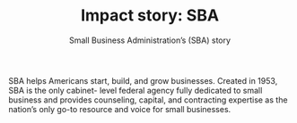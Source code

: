 ---
layout: partners/sba-impact-story
permalink: /partners/impact-stories/sba
agency: Small Business Administration (SBA)
summary: >-
    U.S. Small Business Administration (SBA) partnered with GSA’s Federal Acquisition Service Technology Transformation Services (TTS) to centralize their identity management platform.
logo: assets/img/partners/sba_logo.svg
title: >-
    Impact story: SBA
subtitle: >-
    ## Small Business Administration’s (SBA) story
body: >-
    SBA helps Americans start, build, and grow businesses. Created in 1953, SBA is the only cabinet- level federal agency fully dedicated to small business and provides counseling, capital, and contracting expertise as the nation’s only go-to resource and voice for small businesses.

challenge: >-
    ### The challenge

    The COVID-19 pandemic’s unprecedented economic impact created immense demand for Payroll Protection Plan (PPP) loans. Due to the nature of the PPP loans, SBA needed to provide online credentials for small and mid-sized banks that the agency hadn’t worked with before to help facilitate loan processing. SBA’s previous identity management solution was based upon legacy code and was difficult to maintain. Additionally, not all SBA programs used the legacy solution; therefore, some small businesses might need multiple system accounts when utilizing SBA’s services.

solution: >-
    ### The solution

    SBA has been on a modernization journey for a number of years, including implementation of Login.gov over the past year. In the wake of COVID-19, SBA needed to provide secure access for bank employees to access the PPP application for guarantee and disbursement of loans to small businesses. When they needed to move quickly, SBA was able to successfully launch the PPP Lender Gateway with Login.gov integrated in eight days.


    SBA was able to leverage Login.gov’s identity management expertise to provide users with a single and secure login experience, effectively protecting SBA’s Lender Gateway by providing multi-factor authentication credentials quickly and efficiently. This capability provided SBA with the assurance of knowing it met the NIST SP 800-63-3 requirements for protecting federal systems at an appropriate authentication assurance level.

impact: >-
    ### The impact

    In approximately five months, SBA’s PPP program has been able to support 5,461 lenders and approve 5,158,938 loans helping small businesses keep their workforce employed during COVID-19. SBA’s rapid implementation of login.gov and how they leveraged this government-wide cloud-based identity shared service allowed them to avoid unnecessary burden in their rollout and helped their technology teams focus on their mission and reduce processing times.


    By outsourcing this capability to Login.gov, SBA was able to leverage the years of investment GSA has made in developing this market-leading, strong authentication service. Since the beginning of April, there have been over 180,000 users that have gone through Login.gov at SBA.

key_shifts: >-
    ### Key shifts

    * Eight days to integrate a production level identity capability

    * 5 - 5 - 5: Over 5k lenders supporting over 5M loans totaling over $500B in 5 months

    * Login.gov is the public’s one account for government.
---